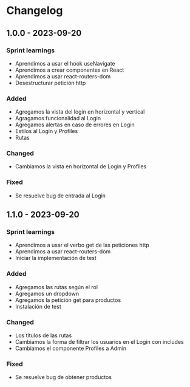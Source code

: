 # Changelog

## 1.0.0 - 2023-09-20

### Sprint learnings

- Aprendimos a usar el hook useNavigate
- Aprendimos a crear componentes en React
- Aprendimos a usar react-routers-dom
- Desestructurar petición http

### Added

- Agregamos la vista del login en horizontal y vertical
- Agragamos funcionalidad al Login
- Agregamos alertas en caso de errores en Login
- Estilos al Login y Profiles
- Rutas


### Changed

- Cambiamos la vista en horizontal de Login y Profiles

### Fixed

- Se resuelve bug de entrada al Login




## 1.1.0 - 2023-09-20

### Sprint learnings

- Aprendimos a usar el verbo get de las peticiones http
- Aprendimos a usar react-routers-dom
- Iniciar la implementación de test

### Added

- Agregamos las rutas según el rol
- Agregamos un dropdown
- Agregamos la petición get para productos
- Instalación de test



### Changed

- Los títulos de las rutas
- Cambiamos la forma de filtrar los usuarios en el Login con includes
- Cambiamos el componente Profiles a Admin

### Fixed

- Se resuelve bug de obtener productos


